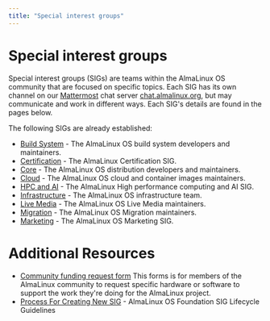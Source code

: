 ```yaml
---
title: "Special interest groups"
---
```


# Special interest groups

Special interest groups (SIGs) are teams within the AlmaLinux OS community that are focused on specific topics. Each SIG has its own channel on our [Mattermost](https://mattermost.com/) chat server [chat.almalinux.org](https://chat.almalinux.org/), but may communicate and work in different ways. Each SIG's details are found in the pages below. 

The following SIGs are already established:

* [Build System](/sigs/Build-System) - The AlmaLinux OS build system developers and maintainers.
* [Certification](/sigs/Certification) - The AlmaLinux Certification SIG.
* [Core](/sigs/Core) - The AlmaLinux OS distribution developers and maintainers.
* [Cloud](/sigs/Cloud) - The AlmaLinux OS cloud and container images maintainers.
* [HPC and AI](/sigs/HPCandAI) - The AlmaLinux High performance computing and AI SIG.
* [Infrastructure](/sigs/Infrastructure) - The AlmaLinux OS infrastructure team.
* [Live Media](/sigs/LiveMedia) - The AlmaLinux OS Live Media maintainers.
* [Migration](/sigs/Migration) - The AlmaLinux OS Migration maintainers.
* [Marketing](/sigs/Marketing) - The AlmaLinux OS Marketing SIG.


# Additional Resources

* [Community funding request form](https://forms.gle/tpoJUKPLGy3tY3DH9)
This forms is for members of the AlmaLinux community to request specific hardware or software to support the work they're doing for the AlmaLinux project.
* [Process For Creating New SIG](/sigs/ProcessForCreatingNewSIG) - AlmaLinux OS Foundation SIG Lifecycle Guidelines
